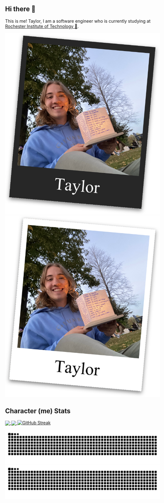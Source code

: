 ## Hi there 👋
This is me! Taylor, I am a software engineer who is currently studying at [Rochester Institute of Technology 🐅](https://www.rit.edu/).

<!-- Polaroid with light and dark mode -->
![A fake polaroid of me](./art/polaroid_dark.svg#gh-dark-mode-only)
![A fake polaroid of me](./art/polaroid_light.svg#gh-light-mode-only)

## Character (me) Stats
<a href="https://github.com/anuraghazra/github-readme-stats">
  <img height=200 align="center" src="https://github-readme-stats-ruby-rho-45.vercel.app/api?username=actuallytaylor&show_icons=true&theme=transparent" />
</a>
<a href="https://github.com/anuraghazra/github-readme-stats">
  <img height=200 align="center" src="https://github-readme-stats-ruby-rho-45.vercel.app/api/top-langs/?username=actuallytaylor&layout=compact&theme=transparent&langs_count=8&card_width=320" />
</a>
<a href="https://git.io/streak-stats">
  <img src="https://streak-stats.demolab.com?user=ActuallyTaylor&theme=transparent&card_width=480&card_height=200" alt="GitHub Streak" />
</a>

<!-- GitHub snake with light and dark mode -->
![Snake eating my GitHub stats](https://raw.githubusercontent.com/ActuallyTaylor/ActuallyTaylor/refs/heads/snake/github-contribution-grid-snake-dark.svg#gh-dark-mode-only)
![Snake eating my GitHub stats](https://raw.githubusercontent.com/ActuallyTaylor/ActuallyTaylor/refs/heads/snake/github-contribution-grid-snake.svg#gh-light-mode-only)
